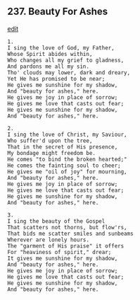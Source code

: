 
## 237.  Beauty For Ashes
[edit](https://docs.google.com/document/d/1kk6HQaIhWIMPe7VzP78GqtUjAEdvxAWV/edit?mode=html)



    1.
    I sing the love of God, my Father,
    Whose Spirit abides within,
    Who changes all my grief to gladness,
    And pardons me all my sin.
    Tho' clouds may lower, dark and dreary,
    Yet He has promised to be near;
    He gives me sunshine for my shadow,
    And "beauty for ashes," here. 
    He gives me joy in place of sorrow;
    He gives me love that casts out fear;
    He gives me sunshine for my shadow,
    And "beauty for ashes," here.

    2.
    I sing the love of Christ, my Saviour,
    Who suffer'd upon the tree,
    That in the secret of His presence,
    My bondage might freedom be.
    He comes "to bind the broken hearted;"
    He comes the fainting soul to cheer;
    He gives me "oil of joy" for mourning,
    And "beauty for ashes," here.
    He gives me joy in place of sorrow;
    He gives me love that casts out fear;
    He gives me sunshine for my shadow,
    And "beauty for ashes," here.

    3.
    I sing the beauty of the Gospel
    That scatters not thorns, but flow'rs,
    That bids me scatter smiles and sunbeams
    Wherever are lonely hours.
    The "garment of His praise" it offers
    For "heaviness of spirit," drear;
    It gives me sunshine for my shadow,
    And "beauty for ashes," here.
    He gives me joy in place of sorrow;
    He gives me love that casts out fear;
    He gives me sunshine for my shadow,
    And "beauty for ashes," here.
